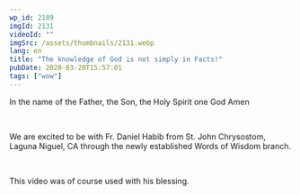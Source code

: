 ```yaml
---
wp_id: 2189
imgId: 2131
videoId: ""
imgSrc: /assets/thumbnails/2131.webp
lang: en
title: "The knowledge of God is not simply in Facts!"
pubDate: 2020-03-20T15:57:01
tags: ["wow"]
---
```


<!-- page: 6 -->

<p>In the name of the Father, the Son, the Holy Spirit one God Amen</p>
<p>&nbsp;</p>
<p>We are excited to be with Fr. Daniel Habib from St. John Chrysostom, Laguna Niguel, CA through the newly established Words of Wisdom branch.</p>
<p>&nbsp;</p>
<p>This video was of course used with his blessing.</p>
